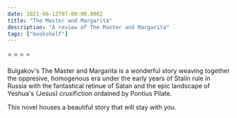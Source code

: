 ```yaml
---    
date: 2021-06-12T07:00:00.000Z
title: "The Master and Margarita"
description: "A review of The Master and Margarita"
tags: ["bookshelf"]
---   
```

⭐ ⭐ ⭐ ⭐ 

Bulgakov's The Master and Margarita is a wonderful story weaving together the oppresive, homogenous era under the early years of Stalin rule in Russia with the fantastical retinue of Satan and the epic landscape of Yeshua's (Jesus) cruxifiction ordained by Pontius Pilate. 

This novel houses a beautiful story that will stay with you. 